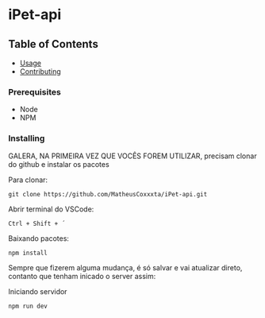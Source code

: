 # iPet-api

## Table of Contents

- [Usage](#usage)
- [Contributing](../CONTRIBUTING.md)


### Prerequisites

- Node 
- NPM

### Installing

GALERA, NA PRIMEIRA VEZ QUE VOCÊS FOREM UTILIZAR, precisam clonar do github e instalar os pacotes

Para clonar:

```
git clone https://github.com/MatheusCoxxxta/iPet-api.git
```

Abrir terminal do VSCode:

```
Ctrl + Shift + ´
```

Baixando pacotes:

```
npm install
```

Sempre que fizerem alguma mudança, é só salvar e vai atualizar direto, contanto que tenham inicado o server assim:

Iniciando servidor

```
npm run dev
```
